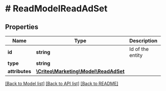# # ReadModelReadAdSet

## Properties

Name | Type | Description | Notes
------------ | ------------- | ------------- | -------------
**id** | **string** | Id of the entity | [optional] 
**type** | **string** |  | [optional] 
**attributes** | [**\Criteo\Marketing\Model\ReadAdSet**](ReadAdSet.md) |  | [optional] 

[[Back to Model list]](../../README.md#documentation-for-models) [[Back to API list]](../../README.md#documentation-for-api-endpoints) [[Back to README]](../../README.md)


